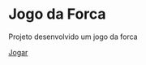 # Jogo da Forca

Projeto desenvolvido um jogo da forca

[Jogar](https://projeto8-jogoforca-milenamed.vercel.app/)
